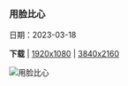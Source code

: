 ### 用脸比心

日期：2023-03-18

**下载**  |  [1920x1080](https://cn.bing.com/th?id=OHR.BarnOwlWinter_ZH-CN5484796826_1920x1080.jpg)  |  [3840x2160](https://cn.bing.com/th?id=OHR.BarnOwlWinter_ZH-CN5484796826_UHD.jpg)

![用脸比心](https://cn.bing.com/th?id=OHR.BarnOwlWinter_ZH-CN5484796826_1920x1080.jpg "仓鸮，英格兰 (© Ondrej Prosicky/Getty Images)")


